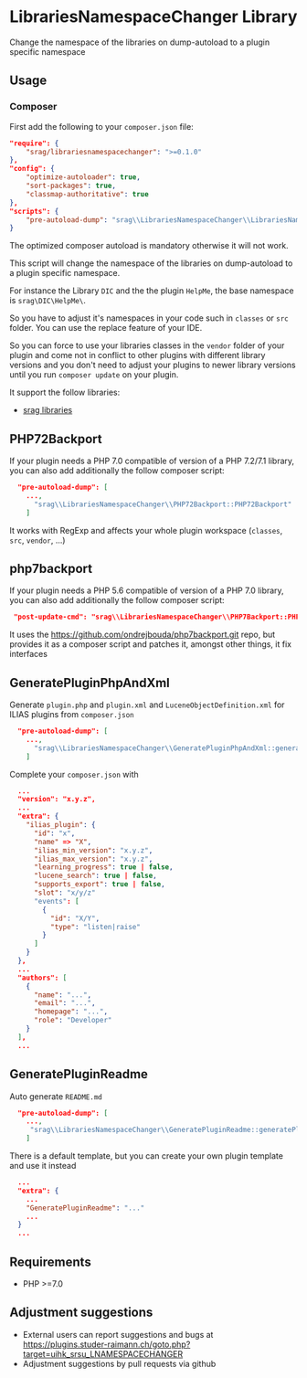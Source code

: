 # LibrariesNamespaceChanger Library

Change the namespace of the libraries on dump-autoload to a plugin specific namespace

## Usage

### Composer
First add the following to your `composer.json` file:
```json
"require": {
    "srag/librariesnamespacechanger": ">=0.1.0"
},
"config": {
    "optimize-autoloader": true,
    "sort-packages": true,
    "classmap-authoritative": true
},
"scripts": {
    "pre-autoload-dump": "srag\\LibrariesNamespaceChanger\\LibrariesNamespaceChanger::rewriteLibrariesNamespaces"
}
```

The optimized composer autoload is mandatory otherwise it will not work.

This script will change the namespace of the libraries on dump-autoload to a plugin specific namespace.

For instance the Library `DIC` and the the plugin `HelpMe`, the base namespace is `srag\DIC\HelpMe\`.

So you have to adjust it's namespaces in your code such in `classes` or `src` folder. You can use the replace feature of your IDE.

So you can force to use your libraries classes in the `vendor` folder of your plugin and come not in conflict to other plugins with different library versions and you don't need to adjust your plugins to newer library versions until you run `composer update` on your plugin.

It support the follow libraries:
* [srag libraries](https://packagist.org/packages/srag)

## PHP72Backport
If your plugin needs a PHP 7.0 compatible of version of a PHP 7.2/7.1 library, you can also add additionally the follow composer script:
```json
  "pre-autoload-dump": [
    ...,
      "srag\\LibrariesNamespaceChanger\\PHP72Backport::PHP72Backport"
    ]
```

It works with RegExp and affects your whole plugin workspace (`classes`, `src`, `vendor`, ...)

## php7backport
If your plugin needs a PHP 5.6 compatible of version of a PHP 7.0 library, you can also add additionally the follow composer script:
```json
 "post-update-cmd": "srag\\LibrariesNamespaceChanger\\PHP7Backport::PHP7Backport"
```

It uses the https://github.com/ondrejbouda/php7backport.git repo, but provides it as a composer script and patches it, amongst other things, it fix interfaces

## GeneratePluginPhpAndXml
Generate `plugin.php` and `plugin.xml` and `LuceneObjectDefinition.xml` for ILIAS plugins from `composer.json`
```json
  "pre-autoload-dump": [
    ...,
      "srag\\LibrariesNamespaceChanger\\GeneratePluginPhpAndXml::generatePluginPhpAndXml"
    ]
```

Complete your `composer.json` with
```json
  ...
  "version": "x.y.z",
  ...
  "extra": {
    "ilias_plugin": {
      "id": "x",
      "name" => "X",
      "ilias_min_version": "x.y.z",
      "ilias_max_version": "x.y.z",
      "learning_progress": true | false,
      "lucene_search": true | false,
      "supports_export": true | false,
      "slot": "x/y/z"
      "events": [
        {
          "id": "X/Y",
          "type": "listen|raise"
        }
      ]
    }
  },
  ...
  "authors": [
    {
      "name": "...",
      "email": "...",
      "homepage": "...",
      "role": "Developer"
    }
  ],
  ...
```

## GeneratePluginReadme
Auto generate `README.md`
```json
  "pre-autoload-dump": [
    ...,
     "srag\\LibrariesNamespaceChanger\\GeneratePluginReadme::generatePluginReadme"
    ]
```
There is a default template, but you can create your own plugin template and use it instead
```json
  ...
  "extra": {
    ...
    "GeneratePluginReadme": "..."
    ...
  }
  ...
```

## Requirements
* PHP >=7.0

## Adjustment suggestions
* External users can report suggestions and bugs at https://plugins.studer-raimann.ch/goto.php?target=uihk_srsu_LNAMESPACECHANGER
* Adjustment suggestions by pull requests via github
